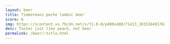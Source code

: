 ```yaml
---
layout: beer
title: Timmermans peche lambic beer
score: 6
img: https://scontent.xx.fbcdn.net/v/t1.0-0/p480x480/71413_10151649176248745_1243782720_n.jpg?oh=39487074861bca0819fca6c82aef7e44&oe=5880E7AA
desc: Tastes just like peach, not beer
permalink: /beer/:title.html
---
```

